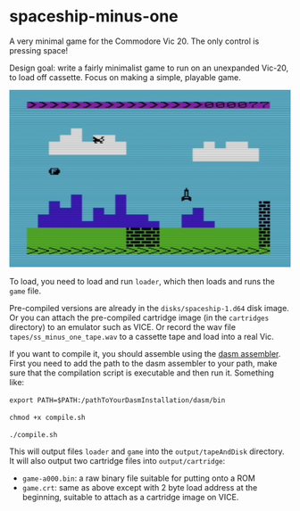# spaceship-minus-one
A very minimal game for the Commodore Vic 20. The only control is pressing space!

Design goal: write a fairly minimalist game to run on an unexpanded Vic-20, to load off cassette. Focus on making a simple, playable game.

![screenshot](/screenshot.jpg)

To load, you need to load and run `loader`, which then loads and runs the `game` file.

Pre-compiled versions are already in the `disks/spaceship-1.d64` disk image. Or you can attach the pre-compiled cartridge image (in the `cartridges` directory) to an emulator such as VICE. Or record the wav file `tapes/ss_minus_one_tape.wav` to a cassette tape and load into a real Vic.

If you want to compile it, you should assemble using the [dasm assembler](https://github.com/cprieto/dasm). First you need to add the path to the dasm assembler to your path, make sure that the compilation script is executable and then run it. Something like:

`export PATH=$PATH:/pathToYourDasmInstallation/dasm/bin`

`chmod +x compile.sh`

`./compile.sh`

This will output files `loader` and `game` into the `output/tapeAndDisk` directory. It will also output two cartridge files into `output/cartridge`:

- `game-a000.bin`: a raw binary file suitable for putting onto a ROM
- `game.crt`: same as above except with 2 byte load address at the beginning, suitable to attach as a cartridge image on VICE.
